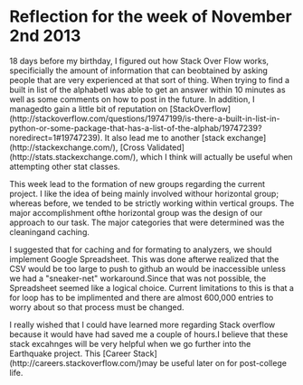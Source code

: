 Reflection for the week of November 2nd 2013
============================================

<p>18 days before my birthday, I figured out how Stack Over Flow works, specificially the amount of information that can beobtained by asking people that are very experienced at that sort of thing. When trying to find a built in list of the alphabetI was able to get an answer within 10 minutes as well as some comments on how to post in the future. In addition, I managedto gain a little bit of reputation on [StackOverflow](http://stackoverflow.com/questions/19747199/is-there-a-built-in-list-in-python-or-some-package-that-has-a-list-of-the-alphab/19747239?noredirect=1#19747239). It also lead me to another [stack exchange](http://stackexchange.com/), [Cross Validated](http://stats.stackexchange.com/), which I think will actually be useful when attempting other stat classes.</p>

<p>This week lead to the formation of new groups regarding the current project. I like the idea of being mainly involved withour horizontal group; whereas before, we tended to be strictly working within vertical groups. The major accomplishment ofthe horizontal group was the design of our approach to our task. The major categories that were determined was the cleaningand caching.</p> 

<p>I suggested that for caching and for formating to analyzers, we should implement Google Spreadsheet. This was done afterwe realized that the CSV would be too large to push to github an would be inaccessible unless we had a "sneaker-net" workaround.Since that was not possible, the Spreadsheet seemed like a logical choice. Current limitations to this is that a for loop
has to be implimented and there are almost 600,000 entries to worry about so that process must be changed.</p>

<p>I really wished that I could have learned more regarding Stack overflow because it would have had saved me a couple of hours.I believe that these stack excahnges will be very helpful when we go further into the Earthquake project. This [Career Stack](http://careers.stackoverflow.com/)may be useful later on for post-college life.</p>



